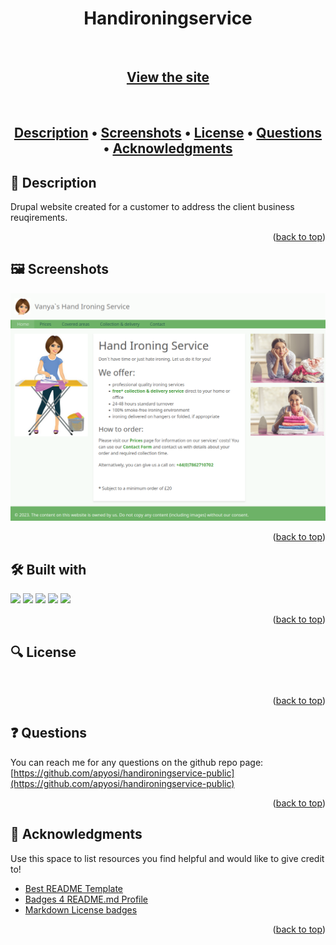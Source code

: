 
<a id="readme-top"></a>
<div align="center">
<h1 align="center">Handironingservice</h1>
<a href="https://github.com/apyosi/handironingservice-public/graphs/contributors"><img src="https://img.shields.io/github/contributors/apyosi/handironingservice-public.svg?style=for-the-badge" alt=""></a>
<a href="https://github.com/apyosi/handironingservice-public/network/members"><img src="https://img.shields.io/github/forks/apyosi/handironingservice-public.svg?style=for-the-badge" alt=""></a>
<a href="https://github.com/apyosi/handironingservice-public/stargazers"><img src="https://img.shields.io/github/stars/apyosi/handironingservice-public.svg?style=for-the-badge" alt=""></a>
<a href="https://github.com/apyosi/handironingservice-public/issues"><img src="https://img.shields.io/github/issues/apyosi/handironingservice-public.svg?style=for-the-badge" alt=""></a>
<a href="https://opensource.org/licenses/MIT"><img src="https://img.shields.io/badge/License-MIT-yellow.svg" alt=""></a><br>
<h2><a href="https://www.handironingservice.co.uk/" target="_blank"">View the site</a></h2><br>
</div>
<h2 align="center"><a href="#description">Description</a> &bull; <a href="#screenshots">Screenshots</a> &bull; <a href="#license">License</a> &bull; <a href="#questions">Questions</a> &bull; <a href="#acknowledgments">Acknowledgments</a></h2>

<h2 id="description">🧾 Description</h2>

Drupal website created for a customer to address the client business reuqirements.

<p align="right">(<a href="#readme-top">back to top</a>)</p>

<h2 id="screenshots"> 🖼️ Screenshots</h2>

![screenshot](handironingservice.png "Home page screenshot")

<p align="right">(<a href="#readme-top">back to top</a>)</p>

<h2 id="built-with">🛠️ Built with</h2>

<a href="https://www.drupal.org/" target="_blank" rel="noreferrer" ><img src="https://img.shields.io/badge/Drupal-0678BE?style=for-the-badge&logo=drupal&logoColor=white" /></a>
<a href="https://developer.mozilla.org/en-US/docs/Glossary/HTML5" target="_blank" rel="noreferrer" ><img src="https://img.shields.io/badge/HTML5-E34F26?style=for-the-badge&logo=html5&logoColor=white" /></a>
<a href="https://www.w3.org/TR/CSS/#css" target="_blank" rel="noreferrer" ><img src="https://img.shields.io/badge/CSS3-1572B6?style=for-the-badge&logo=css3&logoColor=white" /></a>
<a href="https://developer.mozilla.org/en-US/docs/Web/JavaScript" target="_blank" rel="noreferrer" ><img src="https://img.shields.io/badge/JavaScript-323330?style=for-the-badge&logo=javascript&logoColor=F7DF1E" /></a>
<a href="https://www.php.net/" target="_blank" rel="noreferrer" ><img src="https://img.shields.io/badge/PHP-777BB4?style=for-the-badge&logo=php&logoColor=white" /></a>

<p align="right">(<a href="#readme-top">back to top</a>)</p>



<h2 id="license">🔍 License</h2>

<a href="https://opensource.org/licenses/MIT"><img src="https://img.shields.io/badge/License-MIT-yellow.svg" alt=""></a>

<p align="right">(<a href="#readme-top">back to top</a>)</p>

<h2 id="questions">❓ Questions</h2>

You can reach me for any questions on the github repo page: [https://github.com/apyosi/handironingservice-public](https://github.com/apyosi/handironingservice-public)

<p align="right">(<a href="#readme-top">back to top</a>)</p>

<h2 id="questions">💌 Acknowledgments</h2>

Use this space to list resources you find helpful and would like to give credit to!

* [Best README Template](https://github.com/othneildrew/Best-README-Template)
* [Badges 4 README.md Profile](https://github.com/alexandresanlim/Badges4-README.md-Profile)
* [Markdown License badges](https://gist.github.com/lukas-h/2a5d00690736b4c3a7ba)


<p align="right">(<a href="#readme-top">back to top</a>)</p>
